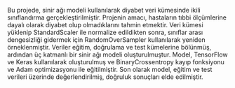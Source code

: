 Bu projede, sinir ağı modeli kullanılarak diyabet veri kümesinde ikili sınıflandırma gerçekleştirilmiştir. Projenin amacı, hastaların tıbbi ölçümlerine dayalı olarak diyabet olup olmadıklarını tahmin etmektir. Veri kümesi yüklenip StandardScaler ile normalize edildikten sonra, sınıflar arası dengesizliği gidermek için RandomOverSampler kullanılarak yeniden örneklenmiştir. Veriler eğitim, doğrulama ve test kümelerine bölünmüş, ardından üç katmanlı bir sinir ağı modeli oluşturulmuştur. Model, TensorFlow ve Keras kullanılarak oluşturulmuş ve BinaryCrossentropy kayıp fonksiyonu ve Adam optimizasyonu ile eğitilmiştir. Son olarak model, eğitim ve test verileri üzerinde değerlendirilmiş, doğruluk sonuçları elde edilmiştir.
